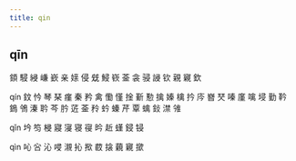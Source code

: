```yaml
---
title: qin
---
```


## qīn
顉
駸
綅
嵰
嶔
亲
媇
侵
兓
鮼
嵚
菳
衾
骎
誛
钦
親
寴
欽



qín
鈫
忴
琴
琹
瘽
秦
矜
禽
懄
慬
捦
斳
懃
擒
嫀
檎
扲
庈
嶜
珡
嗪
廑
噙
埐
勤
靲
鵭
鳹
溱
耹
芩
肣
菦
菳
矝
蚙
螓
芹
覃
蠄
鈙
澿
雂



















qǐn
坅
笉
梫
寢
寖
寝
寑
昑
赾
螼
鋟
锓






qìn
吣
吢
沁
唚
瀙
抋
揿
菣
搇
藽
寴
撳
